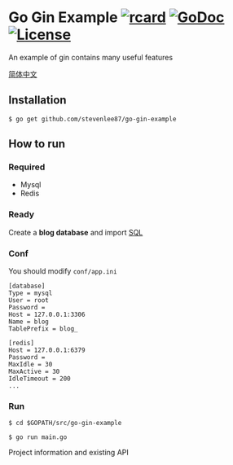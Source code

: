 # Go Gin Example [![rcard](https://goreportcard.com/badge/github.com/stevenlee87/go-gin-example)](https://goreportcard.com/report/github.com/stevenlee87/go-gin-example) [![GoDoc](http://img.shields.io/badge/go-documentation-blue.svg?style=flat-square)](https://godoc.org/github.com/stevenlee87/go-gin-example) [![License](http://img.shields.io/badge/license-mit-blue.svg?style=flat-square)](https://raw.githubusercontent.com/stevenlee87/go-gin-example/master/LICENSE)

An example of gin contains many useful features

[简体中文](https://github.com/stevenlee87/go-gin-example/blob/master/README_ZH.md)

## Installation
```
$ go get github.com/stevenlee87/go-gin-example
```

## How to run

### Required

- Mysql
- Redis

### Ready

Create a **blog database** and import [SQL](https://github.com/stevenlee87/go-gin-example/blob/master/docs/sql/blog.sql)

### Conf

You should modify `conf/app.ini`

```
[database]
Type = mysql
User = root
Password =
Host = 127.0.0.1:3306
Name = blog
TablePrefix = blog_

[redis]
Host = 127.0.0.1:6379
Password =
MaxIdle = 30
MaxActive = 30
IdleTimeout = 200
...
```

### Run
```
$ cd $GOPATH/src/go-gin-example

$ go run main.go 
```

Project information and existing API
